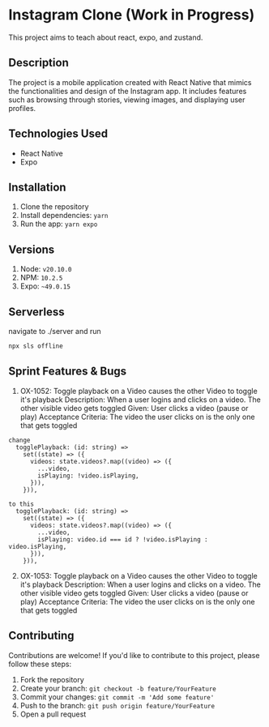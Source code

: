 # Instagram Clone (Work in Progress)

This project aims to teach about react, expo, and zustand.

## Description

The project is a mobile application created with React Native that mimics the functionalities and design of the Instagram app. It includes features such as browsing through stories, viewing images, and displaying user profiles.

## Technologies Used

- React Native
- Expo

## Installation

1. Clone the repository
2. Install dependencies: `yarn` 
3. Run the app: `yarn expo`

## Versions

1. Node: `v20.10.0`
2. NPM: `10.2.5`
3. Expo: `~49.0.15`

## Serverless


navigate to ./server and run
```bash
npx sls offline
```

## Sprint Features & Bugs

1. OX-1052: Toggle playback on a Video causes the other Video to toggle it's playback
    Description: When a user logins and clicks on a video. The other visible video gets toggled
    Given:
        User clicks a video (pause or play)
    Acceptance Criteria:
        The video the user clicks on is the only one that gets toggled

```
change
  togglePlayback: (id: string) =>
    set((state) => ({
      videos: state.videos?.map((video) => ({
        ...video,
        isPlaying: !video.isPlaying,
      })),
    })),

to this
  togglePlayback: (id: string) =>
    set((state) => ({
      videos: state.videos?.map((video) => ({
        ...video,
        isPlaying: video.id === id ? !video.isPlaying : video.isPlaying,
      })),
    })),
```

2. OX-1053: Toggle playback on a Video causes the other Video to toggle it's playback
    Description: When a user logins and clicks on a video. The other visible video gets toggled
    Given:
        User clicks a video (pause or play)
    Acceptance Criteria:
        The video the user clicks on is the only one that gets toggled



## Contributing

Contributions are welcome! If you'd like to contribute to this project, please follow these steps:
1. Fork the repository
2. Create your branch: `git checkout -b feature/YourFeature`
3. Commit your changes: `git commit -m 'Add some feature'`
4. Push to the branch: `git push origin feature/YourFeature`
5. Open a pull request
